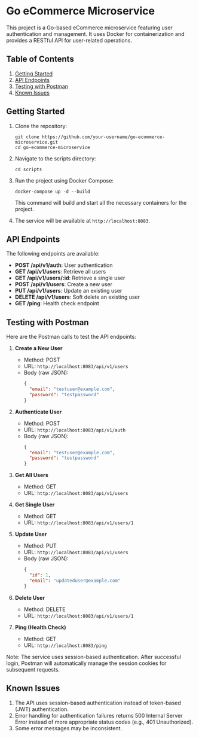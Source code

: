 # Go eCommerce Microservice

This project is a Go-based eCommerce microservice featuring user authentication and management. It uses Docker for containerization and provides a RESTful API for user-related operations.

## Table of Contents

1. [Getting Started](#getting-started)
2. [API Endpoints](#api-endpoints)
3. [Testing with Postman](#testing-with-postman)
4. [Known Issues](#known-issues)

## Getting Started

1. Clone the repository:
   ```
   git clone https://github.com/your-username/go-ecommerce-microservice.git
   cd go-ecommerce-microservice
   ```

2. Navigate to the scripts directory:
   ```
   cd scripts
   ```

3. Run the project using Docker Compose:
   ```
   docker-compose up -d --build
   ```

   This command will build and start all the necessary containers for the project.

4. The service will be available at `http://localhost:8083`.

## API Endpoints

The following endpoints are available:

- **POST /api/v1/auth**: User authentication
- **GET /api/v1/users**: Retrieve all users
- **GET /api/v1/users/:id**: Retrieve a single user
- **POST /api/v1/users**: Create a new user
- **PUT /api/v1/users**: Update an existing user
- **DELETE /api/v1/users**: Soft delete an existing user
- **GET /ping**: Health check endpoint

## Testing with Postman

Here are the Postman calls to test the API endpoints:

1. **Create a New User**
   - Method: POST
   - URL: `http://localhost:8083/api/v1/users`
   - Body (raw JSON):
	 ```json
	 {
	   "email": "testuser@example.com",
	   "password": "testpassword"
	 }
	 ```

2. **Authenticate User**
   - Method: POST
   - URL: `http://localhost:8083/api/v1/auth`
   - Body (raw JSON):
	 ```json
	 {
	   "email": "testuser@example.com",
	   "password": "testpassword"
	 }
	 ```

3. **Get All Users**
   - Method: GET
   - URL: `http://localhost:8083/api/v1/users`

4. **Get Single User**
   - Method: GET
   - URL: `http://localhost:8083/api/v1/users/1`

5. **Update User**
   - Method: PUT
   - URL: `http://localhost:8083/api/v1/users`
   - Body (raw JSON):
	 ```json
	 {
	   "id": 1,
	   "email": "updateduser@example.com"
	 }
	 ```

6. **Delete User**
   - Method: DELETE
   - URL: `http://localhost:8083/api/v1/users/1`

7. **Ping (Health Check)**
   - Method: GET
   - URL: `http://localhost:8083/ping`

Note: The service uses session-based authentication. After successful login, Postman will automatically manage the session cookies for subsequent requests.

## Known Issues

1. The API uses session-based authentication instead of token-based (JWT) authentication.
2. Error handling for authentication failures returns 500 Internal Server Error instead of more appropriate status codes (e.g., 401 Unauthorized).
3. Some error messages may be inconsistent.
